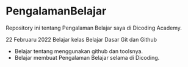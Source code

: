 # PengalamanBelajar
Repository ini tentang Pengalaman Belajar saya di Dicoding Academy.

22 Februaru 2022
Belajar kelas Belajar Dasar Git dan Github
  * Belajar tentang menggunakan github dan toolsnya.
  * Belajar membuat Pengalaman Belajar selama di Dicoding.
